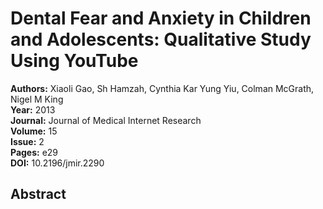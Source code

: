# Dental Fear and Anxiety in Children and Adolescents: Qualitative Study Using YouTube

**Authors:** Xiaoli Gao, Sh Hamzah, Cynthia Kar Yung Yiu, Colman McGrath, Nigel M King  
**Year:** 2013  
**Journal:** Journal of Medical Internet Research  
**Volume:** 15  
**Issue:** 2  
**Pages:** e29  
**DOI:** 10.2196/jmir.2290  

## Abstract


